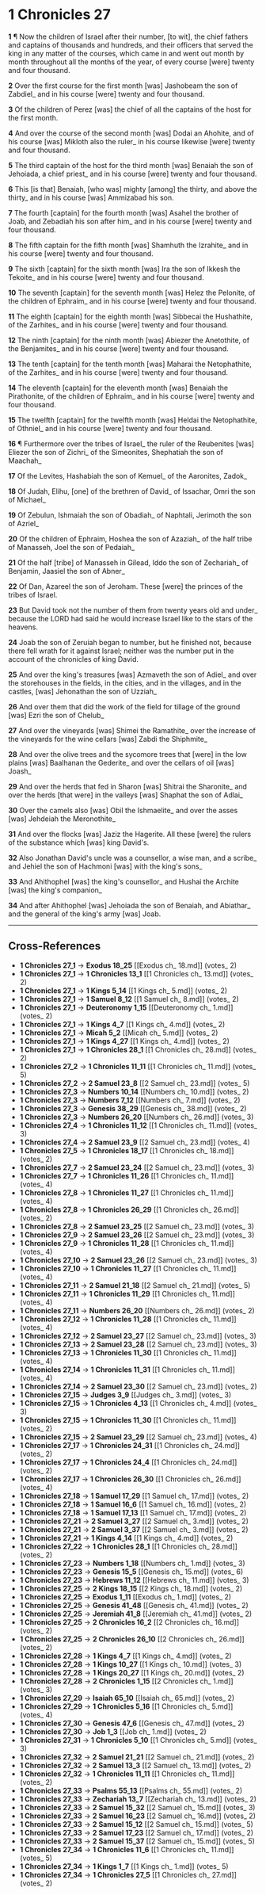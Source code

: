 # 1 Chronicles 27

**1** ¶ Now the children of Israel after their number, [to wit], the chief fathers and captains of thousands and hundreds, and their officers that served the king in any matter of the courses, which came in and went out month by month throughout all the months of the year, of every course [were] twenty and four thousand.

**2** Over the first course for the first month [was] Jashobeam the son of Zabdiel_ and in his course [were] twenty and four thousand.

**3** Of the children of Perez [was] the chief of all the captains of the host for the first month.

**4** And over the course of the second month [was] Dodai an Ahohite, and of his course [was] Mikloth also the ruler_ in his course likewise [were] twenty and four thousand.

**5** The third captain of the host for the third month [was] Benaiah the son of Jehoiada, a chief priest_ and in his course [were] twenty and four thousand.

**6** This [is that] Benaiah, [who was] mighty [among] the thirty, and above the thirty_ and in his course [was] Ammizabad his son.

**7** The fourth [captain] for the fourth month [was] Asahel the brother of Joab, and Zebadiah his son after him_ and in his course [were] twenty and four thousand.

**8** The fifth captain for the fifth month [was] Shamhuth the Izrahite_ and in his course [were] twenty and four thousand.

**9** The sixth [captain] for the sixth month [was] Ira the son of Ikkesh the Tekoite_ and in his course [were] twenty and four thousand.

**10** The seventh [captain] for the seventh month [was] Helez the Pelonite, of the children of Ephraim_ and in his course [were] twenty and four thousand.

**11** The eighth [captain] for the eighth month [was] Sibbecai the Hushathite, of the Zarhites_ and in his course [were] twenty and four thousand.

**12** The ninth [captain] for the ninth month [was] Abiezer the Anetothite, of the Benjamites_ and in his course [were] twenty and four thousand.

**13** The tenth [captain] for the tenth month [was] Maharai the Netophathite, of the Zarhites_ and in his course [were] twenty and four thousand.

**14** The eleventh [captain] for the eleventh month [was] Benaiah the Pirathonite, of the children of Ephraim_ and in his course [were] twenty and four thousand.

**15** The twelfth [captain] for the twelfth month [was] Heldai the Netophathite, of Othniel_ and in his course [were] twenty and four thousand.

**16** ¶ Furthermore over the tribes of Israel_ the ruler of the Reubenites [was] Eliezer the son of Zichri_ of the Simeonites, Shephatiah the son of Maachah_

**17** Of the Levites, Hashabiah the son of Kemuel_ of the Aaronites, Zadok_

**18** Of Judah, Elihu, [one] of the brethren of David_ of Issachar, Omri the son of Michael_

**19** Of Zebulun, Ishmaiah the son of Obadiah_ of Naphtali, Jerimoth the son of Azriel_

**20** Of the children of Ephraim, Hoshea the son of Azaziah_ of the half tribe of Manasseh, Joel the son of Pedaiah_

**21** Of the half [tribe] of Manasseh in Gilead, Iddo the son of Zechariah_ of Benjamin, Jaasiel the son of Abner_

**22** Of Dan, Azareel the son of Jeroham. These [were] the princes of the tribes of Israel.

**23** But David took not the number of them from twenty years old and under_ because the LORD had said he would increase Israel like to the stars of the heavens.

**24** Joab the son of Zeruiah began to number, but he finished not, because there fell wrath for it against Israel; neither was the number put in the account of the chronicles of king David.

**25** And over the king's treasures [was] Azmaveth the son of Adiel_ and over the storehouses in the fields, in the cities, and in the villages, and in the castles, [was] Jehonathan the son of Uzziah_

**26** And over them that did the work of the field for tillage of the ground [was] Ezri the son of Chelub_

**27** And over the vineyards [was] Shimei the Ramathite_ over the increase of the vineyards for the wine cellars [was] Zabdi the Shiphmite_

**28** And over the olive trees and the sycomore trees that [were] in the low plains [was] Baalhanan the Gederite_ and over the cellars of oil [was] Joash_

**29** And over the herds that fed in Sharon [was] Shitrai the Sharonite_ and over the herds [that were] in the valleys [was] Shaphat the son of Adlai_

**30** Over the camels also [was] Obil the Ishmaelite_ and over the asses [was] Jehdeiah the Meronothite_

**31** And over the flocks [was] Jaziz the Hagerite. All these [were] the rulers of the substance which [was] king David's.

**32** Also Jonathan David's uncle was a counsellor, a wise man, and a scribe_ and Jehiel the son of Hachmoni [was] with the king's sons_

**33** And Ahithophel [was] the king's counsellor_ and Hushai the Archite [was] the king's companion_

**34** And after Ahithophel [was] Jehoiada the son of Benaiah, and Abiathar_ and the general of the king's army [was] Joab.

---

## Cross-References

- **1 Chronicles 27_1** → **Exodus 18_25** [[Exodus ch_ 18.md]] (votes_ 2)
- **1 Chronicles 27_1** → **1 Chronicles 13_1** [[1 Chronicles ch_ 13.md]] (votes_ 2)
- **1 Chronicles 27_1** → **1 Kings 5_14** [[1 Kings ch_ 5.md]] (votes_ 2)
- **1 Chronicles 27_1** → **1 Samuel 8_12** [[1 Samuel ch_ 8.md]] (votes_ 2)
- **1 Chronicles 27_1** → **Deuteronomy 1_15** [[Deuteronomy ch_ 1.md]] (votes_ 2)
- **1 Chronicles 27_1** → **1 Kings 4_7** [[1 Kings ch_ 4.md]] (votes_ 2)
- **1 Chronicles 27_1** → **Micah 5_2** [[Micah ch_ 5.md]] (votes_ 2)
- **1 Chronicles 27_1** → **1 Kings 4_27** [[1 Kings ch_ 4.md]] (votes_ 2)
- **1 Chronicles 27_1** → **1 Chronicles 28_1** [[1 Chronicles ch_ 28.md]] (votes_ 2)
- **1 Chronicles 27_2** → **1 Chronicles 11_11** [[1 Chronicles ch_ 11.md]] (votes_ 5)
- **1 Chronicles 27_2** → **2 Samuel 23_8** [[2 Samuel ch_ 23.md]] (votes_ 5)
- **1 Chronicles 27_3** → **Numbers 10_14** [[Numbers ch_ 10.md]] (votes_ 2)
- **1 Chronicles 27_3** → **Numbers 7_12** [[Numbers ch_ 7.md]] (votes_ 2)
- **1 Chronicles 27_3** → **Genesis 38_29** [[Genesis ch_ 38.md]] (votes_ 2)
- **1 Chronicles 27_3** → **Numbers 26_20** [[Numbers ch_ 26.md]] (votes_ 3)
- **1 Chronicles 27_4** → **1 Chronicles 11_12** [[1 Chronicles ch_ 11.md]] (votes_ 3)
- **1 Chronicles 27_4** → **2 Samuel 23_9** [[2 Samuel ch_ 23.md]] (votes_ 4)
- **1 Chronicles 27_5** → **1 Chronicles 18_17** [[1 Chronicles ch_ 18.md]] (votes_ 2)
- **1 Chronicles 27_7** → **2 Samuel 23_24** [[2 Samuel ch_ 23.md]] (votes_ 3)
- **1 Chronicles 27_7** → **1 Chronicles 11_26** [[1 Chronicles ch_ 11.md]] (votes_ 4)
- **1 Chronicles 27_8** → **1 Chronicles 11_27** [[1 Chronicles ch_ 11.md]] (votes_ 4)
- **1 Chronicles 27_8** → **1 Chronicles 26_29** [[1 Chronicles ch_ 26.md]] (votes_ 2)
- **1 Chronicles 27_8** → **2 Samuel 23_25** [[2 Samuel ch_ 23.md]] (votes_ 3)
- **1 Chronicles 27_9** → **2 Samuel 23_26** [[2 Samuel ch_ 23.md]] (votes_ 3)
- **1 Chronicles 27_9** → **1 Chronicles 11_28** [[1 Chronicles ch_ 11.md]] (votes_ 4)
- **1 Chronicles 27_10** → **2 Samuel 23_26** [[2 Samuel ch_ 23.md]] (votes_ 3)
- **1 Chronicles 27_10** → **1 Chronicles 11_27** [[1 Chronicles ch_ 11.md]] (votes_ 4)
- **1 Chronicles 27_11** → **2 Samuel 21_18** [[2 Samuel ch_ 21.md]] (votes_ 5)
- **1 Chronicles 27_11** → **1 Chronicles 11_29** [[1 Chronicles ch_ 11.md]] (votes_ 4)
- **1 Chronicles 27_11** → **Numbers 26_20** [[Numbers ch_ 26.md]] (votes_ 2)
- **1 Chronicles 27_12** → **1 Chronicles 11_28** [[1 Chronicles ch_ 11.md]] (votes_ 4)
- **1 Chronicles 27_12** → **2 Samuel 23_27** [[2 Samuel ch_ 23.md]] (votes_ 3)
- **1 Chronicles 27_13** → **2 Samuel 23_28** [[2 Samuel ch_ 23.md]] (votes_ 3)
- **1 Chronicles 27_13** → **1 Chronicles 11_30** [[1 Chronicles ch_ 11.md]] (votes_ 4)
- **1 Chronicles 27_14** → **1 Chronicles 11_31** [[1 Chronicles ch_ 11.md]] (votes_ 4)
- **1 Chronicles 27_14** → **2 Samuel 23_30** [[2 Samuel ch_ 23.md]] (votes_ 2)
- **1 Chronicles 27_15** → **Judges 3_9** [[Judges ch_ 3.md]] (votes_ 3)
- **1 Chronicles 27_15** → **1 Chronicles 4_13** [[1 Chronicles ch_ 4.md]] (votes_ 3)
- **1 Chronicles 27_15** → **1 Chronicles 11_30** [[1 Chronicles ch_ 11.md]] (votes_ 2)
- **1 Chronicles 27_15** → **2 Samuel 23_29** [[2 Samuel ch_ 23.md]] (votes_ 4)
- **1 Chronicles 27_17** → **1 Chronicles 24_31** [[1 Chronicles ch_ 24.md]] (votes_ 2)
- **1 Chronicles 27_17** → **1 Chronicles 24_4** [[1 Chronicles ch_ 24.md]] (votes_ 2)
- **1 Chronicles 27_17** → **1 Chronicles 26_30** [[1 Chronicles ch_ 26.md]] (votes_ 4)
- **1 Chronicles 27_18** → **1 Samuel 17_29** [[1 Samuel ch_ 17.md]] (votes_ 2)
- **1 Chronicles 27_18** → **1 Samuel 16_6** [[1 Samuel ch_ 16.md]] (votes_ 2)
- **1 Chronicles 27_18** → **1 Samuel 17_13** [[1 Samuel ch_ 17.md]] (votes_ 2)
- **1 Chronicles 27_21** → **2 Samuel 3_27** [[2 Samuel ch_ 3.md]] (votes_ 2)
- **1 Chronicles 27_21** → **2 Samuel 3_37** [[2 Samuel ch_ 3.md]] (votes_ 2)
- **1 Chronicles 27_21** → **1 Kings 4_14** [[1 Kings ch_ 4.md]] (votes_ 2)
- **1 Chronicles 27_22** → **1 Chronicles 28_1** [[1 Chronicles ch_ 28.md]] (votes_ 2)
- **1 Chronicles 27_23** → **Numbers 1_18** [[Numbers ch_ 1.md]] (votes_ 3)
- **1 Chronicles 27_23** → **Genesis 15_5** [[Genesis ch_ 15.md]] (votes_ 6)
- **1 Chronicles 27_23** → **Hebrews 11_12** [[Hebrews ch_ 11.md]] (votes_ 3)
- **1 Chronicles 27_25** → **2 Kings 18_15** [[2 Kings ch_ 18.md]] (votes_ 2)
- **1 Chronicles 27_25** → **Exodus 1_11** [[Exodus ch_ 1.md]] (votes_ 2)
- **1 Chronicles 27_25** → **Genesis 41_48** [[Genesis ch_ 41.md]] (votes_ 2)
- **1 Chronicles 27_25** → **Jeremiah 41_8** [[Jeremiah ch_ 41.md]] (votes_ 2)
- **1 Chronicles 27_25** → **2 Chronicles 16_2** [[2 Chronicles ch_ 16.md]] (votes_ 2)
- **1 Chronicles 27_25** → **2 Chronicles 26_10** [[2 Chronicles ch_ 26.md]] (votes_ 2)
- **1 Chronicles 27_28** → **1 Kings 4_7** [[1 Kings ch_ 4.md]] (votes_ 2)
- **1 Chronicles 27_28** → **1 Kings 10_27** [[1 Kings ch_ 10.md]] (votes_ 3)
- **1 Chronicles 27_28** → **1 Kings 20_27** [[1 Kings ch_ 20.md]] (votes_ 2)
- **1 Chronicles 27_28** → **2 Chronicles 1_15** [[2 Chronicles ch_ 1.md]] (votes_ 3)
- **1 Chronicles 27_29** → **Isaiah 65_10** [[Isaiah ch_ 65.md]] (votes_ 2)
- **1 Chronicles 27_29** → **1 Chronicles 5_16** [[1 Chronicles ch_ 5.md]] (votes_ 4)
- **1 Chronicles 27_30** → **Genesis 47_6** [[Genesis ch_ 47.md]] (votes_ 2)
- **1 Chronicles 27_30** → **Job 1_3** [[Job ch_ 1.md]] (votes_ 2)
- **1 Chronicles 27_31** → **1 Chronicles 5_10** [[1 Chronicles ch_ 5.md]] (votes_ 3)
- **1 Chronicles 27_32** → **2 Samuel 21_21** [[2 Samuel ch_ 21.md]] (votes_ 2)
- **1 Chronicles 27_32** → **2 Samuel 13_3** [[2 Samuel ch_ 13.md]] (votes_ 2)
- **1 Chronicles 27_32** → **1 Chronicles 11_11** [[1 Chronicles ch_ 11.md]] (votes_ 2)
- **1 Chronicles 27_33** → **Psalms 55_13** [[Psalms ch_ 55.md]] (votes_ 2)
- **1 Chronicles 27_33** → **Zechariah 13_7** [[Zechariah ch_ 13.md]] (votes_ 2)
- **1 Chronicles 27_33** → **2 Samuel 15_32** [[2 Samuel ch_ 15.md]] (votes_ 3)
- **1 Chronicles 27_33** → **2 Samuel 16_23** [[2 Samuel ch_ 16.md]] (votes_ 2)
- **1 Chronicles 27_33** → **2 Samuel 15_12** [[2 Samuel ch_ 15.md]] (votes_ 5)
- **1 Chronicles 27_33** → **2 Samuel 17_23** [[2 Samuel ch_ 17.md]] (votes_ 2)
- **1 Chronicles 27_33** → **2 Samuel 15_37** [[2 Samuel ch_ 15.md]] (votes_ 5)
- **1 Chronicles 27_34** → **1 Chronicles 11_6** [[1 Chronicles ch_ 11.md]] (votes_ 5)
- **1 Chronicles 27_34** → **1 Kings 1_7** [[1 Kings ch_ 1.md]] (votes_ 5)
- **1 Chronicles 27_34** → **1 Chronicles 27_5** [[1 Chronicles ch_ 27.md]] (votes_ 2)
